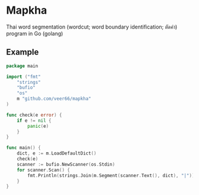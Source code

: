 # Mapkha
Thai word segmentation (wordcut; word boundary identification; ตัดคำ) program in Go (golang)

## Example

```go
package main

import ("fmt"
    "strings"
    "bufio"
    "os"
    m "github.com/veer66/mapkha"
)

func check(e error) {
    if e != nil {
        panic(e)
    }
}

func main() {
    dict, e := m.LoadDefaultDict()
    check(e)
    scanner := bufio.NewScanner(os.Stdin)
    for scanner.Scan() {
        fmt.Println(strings.Join(m.Segment(scanner.Text(), dict), "|"))
    }
}

```
